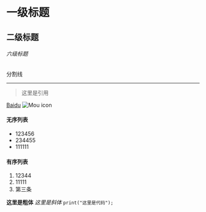 # 一级标题
## 二级标题
###### 六级标题

分割线 
***

> 这里是引用

[Baidu](http://baidu.com)
![Mou icon](http://mouapp.com/Mou_128.png)

#### 无序列表
* 123456
* 234455
* 111111
#### 有序列表
1. 12344
2. 11111
3. 第三条

**这里是粗体** 
*这里是斜体*
`print("这里是代码");`
